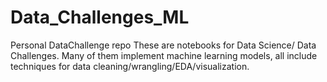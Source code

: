 # Data_Challenges_ML
Personal DataChallenge repo
These are notebooks for Data Science/ Data Challenges. Many of them implement machine learning models, all include techniques for data cleaning/wrangling/EDA/visualization.
